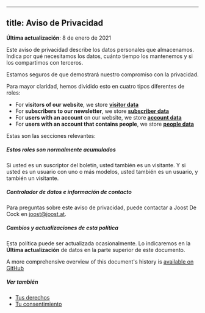 ***

## title: Aviso de Privacidad

**Última actualización**: 8 de enero de 2021

Este aviso de privacidad describe los datos personales que almacenamos. Indica por qué necesitamos los datos, cuánto tiempo los mantenemos y si los compartimos con terceros.

Estamos seguros de que demostrará nuestro compromiso con la privacidad.

Para mayor claridad, hemos dividido esto en cuatro tipos diferentes de roles:

*   For **visitors of our website**, we store **[visitor data](/docs/various/privacy/visitor/)**
*   For **subscribers to our newsletter**, we store **[subscriber data](/docs/various/privacy/subscriber/)**
*   For **users with an account** on our website, we store **[account data](/docs/various/privacy/account/)**
*   For **users with an account that contains people**, we store **[people data](/docs/various/privacy/people/)**

Estas son las secciones relevantes:

<ReadMore list />

<Tip>

##### Estos roles son normalmente acumulados

Si usted es un suscriptor del boletín, usted también es un visitante.
Y si usted es un usuario con uno o más modelos, usted también es un usuario, y también un visitante.

</Tip>

##### Controlador de datos e información de contacto

Para preguntas sobre este aviso de privacidad, puede contactar a Joost De Cock en joost@joost.at.

##### Cambios y actualizaciones de esta política

Esta política puede ser actualizada ocasionalmente. Lo indicaremos en la **Última actualización** de datos en la parte superior de este documento.

A more comprehensive overview of this document's history is [available on GitHub](https://github.com/freesewing/markdown/commits/develop/org/docs/various/privacy)

##### Ver también

*   [Tus derechos][2]
*   [Tu consentimiento][3]

[2]: /docs/various/right/

[3]: /account/actions/consent/
